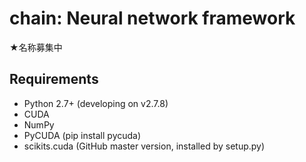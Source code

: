 # chain: Neural network framework

★名称募集中

## Requirements

- Python 2.7+ (developing on v2.7.8)
- CUDA
- NumPy
- PyCUDA (pip install pycuda)
- scikits.cuda (GitHub master version, installed by setup.py)
